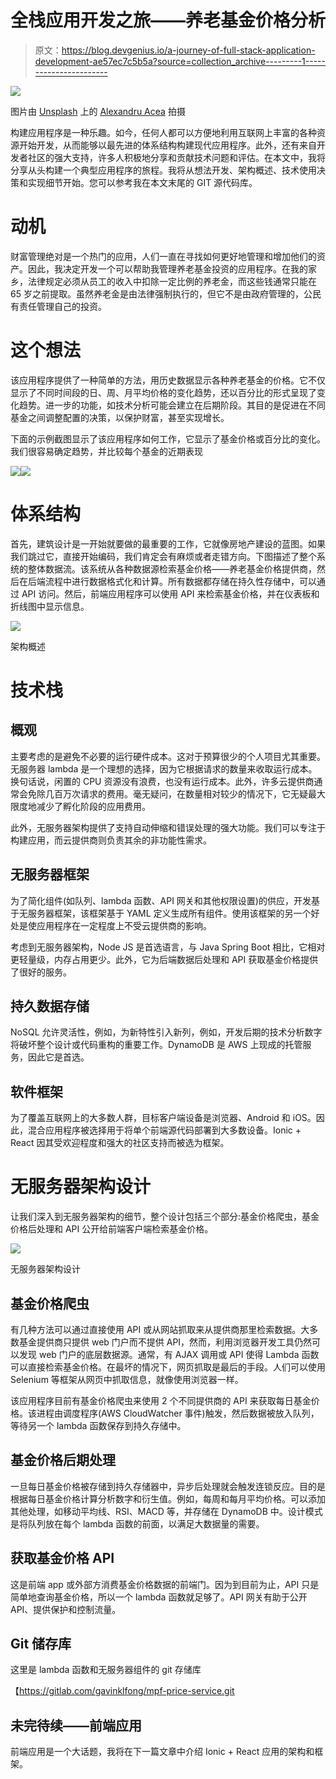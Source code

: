 # 全栈应用开发之旅——养老基金价格分析

> 原文：<https://blog.devgenius.io/a-journey-of-full-stack-application-development-ae57ec7c5b5a?source=collection_archive---------1----------------------->

![](img/aebae12182ac91a91f45a7af0dc08657.png)

图片由 [Unsplash](https://unsplash.com?utm_source=medium&utm_medium=referral) 上的 [Alexandru Acea](https://unsplash.com/@alexacea?utm_source=medium&utm_medium=referral) 拍摄

构建应用程序是一种乐趣。如今，任何人都可以方便地利用互联网上丰富的各种资源开始开发，从而能够以最先进的体系结构构建现代应用程序。此外，还有来自开发者社区的强大支持，许多人积极地分享和贡献技术问题和评估。在本文中，我将分享从头构建一个典型应用程序的旅程。我将从想法开发、架构概述、技术使用决策和实现细节开始。您可以参考我在本文末尾的 GIT 源代码库。

# 动机

财富管理绝对是一个热门的应用，人们一直在寻找如何更好地管理和增加他们的资产。因此，我决定开发一个可以帮助我管理养老基金投资的应用程序。在我的家乡，法律规定必须从员工的收入中扣除一定比例的养老金，而这些钱通常只能在 65 岁之前提取。虽然养老金是由法律强制执行的，但它不是由政府管理的，公民有责任管理自己的投资。

# 这个想法

该应用程序提供了一种简单的方法，用历史数据显示各种养老基金的价格。它不仅显示了不同时间段的日、周、月平均价格的变化趋势，还以百分比的形式呈现了变化趋势。进一步的功能，如技术分析可能会建立在后期阶段。其目的是促进在不同基金之间调整配置的决策，以保护财富，甚至实现增长。

下面的示例截图显示了该应用程序如何工作，它显示了基金价格或百分比的变化。我们很容易确定趋势，并比较每个基金的近期表现

![](img/fd78b00e5e5acd79f75a267e32296d39.png)![](img/91725adcd7cf18b529a95f48b06f876c.png)

# 体系结构

首先，建筑设计是一开始就要做的最重要的工作，它就像房地产建设的蓝图。如果我们跳过它，直接开始编码，我们肯定会有麻烦或者走错方向。下图描述了整个系统的整体数据流。该系统从各种数据源检索基金价格——养老基金价格提供商，然后在后端流程中进行数据格式化和计算。所有数据都存储在持久性存储中，可以通过 API 访问。然后，前端应用程序可以使用 API 来检索基金价格，并在仪表板和折线图中显示信息。

![](img/f52efcd241d68fbfc2d02980a6e758fb.png)

架构概述

# 技术栈

## 概观

主要考虑的是避免不必要的运行硬件成本。这对于预算很少的个人项目尤其重要。无服务器 lambda 是一个理想的选择，因为它根据请求的数量来收取运行成本。换句话说，闲置的 CPU 资源没有浪费，也没有运行成本。此外，许多云提供商通常会免除几百万次请求的费用。毫无疑问，在数量相对较少的情况下，它无疑最大限度地减少了孵化阶段的应用费用。

此外，无服务器架构提供了支持自动伸缩和错误处理的强大功能。我们可以专注于构建应用，而云提供商则负责其余的非功能性需求。

## 无服务器框架

为了简化组件(如队列、lambda 函数、API 网关和其他权限设置)的供应，开发基于无服务器框架，该框架基于 YAML 定义生成所有组件。使用该框架的另一个好处是使应用程序在一定程度上不受云提供商的影响。

考虑到无服务器架构，Node JS 是首选语言，与 Java Spring Boot 相比，它相对更轻量级，内存占用更少。此外，它为后端数据后处理和 API 获取基金价格提供了很好的服务。

## 持久数据存储

NoSQL 允许灵活性，例如，为新特性引入新列，例如，开发后期的技术分析数字将破坏整个设计或代码重构的重要工作。DynamoDB 是 AWS 上现成的托管服务，因此它是首选。

## 软件框架

为了覆盖互联网上的大多数人群，目标客户端设备是浏览器、Android 和 iOS。因此，混合应用程序被选择用于将单个前端源代码部署到大多数设备。Ionic + React 因其受欢迎程度和强大的社区支持而被选为框架。

# 无服务器架构设计

让我们深入到无服务器架构的细节，整个设计包括三个部分:基金价格爬虫，基金价格后处理和 API 公开给前端客户端检索基金价格。

![](img/0fed43d3f79c6449bc5d84b14b118240.png)

无服务器架构设计

## **基金价格爬虫**

有几种方法可以通过直接使用 API 或从网站抓取来从提供商那里检索数据。大多数基金提供商只提供 web 门户而不提供 API，然而，利用浏览器开发工具仍然可以发现 web 门户的底层数据源。通常，有 AJAX 调用或 API 使得 Lambda 函数可以直接检索基金价格。在最坏的情况下，网页抓取是最后的手段。人们可以使用 Selenium 等框架从网页中抓取信息，就像使用浏览器一样。

该应用程序目前有基金价格爬虫来使用 2 个不同提供商的 API 来获取每日基金价格。该进程由调度程序(AWS CloudWatcher 事件)触发，然后数据被放入队列，等待另一个 lambda 函数保存到持久存储中。

## **基金价格后期处理**

一旦每日基金价格被存储到持久存储器中，异步后处理就会触发连锁反应。目的是根据每日基金价格计算分析数字和衍生值。例如，每周和每月平均价格。可以添加其他处理，如移动平均线、RSI、MACD 等，并存储在 DynamoDB 中。设计模式是将队列放在每个 lambda 函数的前面，以满足大数据量的需要。

## **获取基金价格 API**

这是前端 app 或外部方消费基金价格数据的前端门。因为到目前为止，API 只是简单地查询基金价格，所以一个 lambda 函数就足够了。API 网关有助于公开 API、提供保护和控制流量。

## Git 储存库

这里是 lambda 函数和无服务器组件的 git 存储库

【https://gitlab.com/gavinklfong/mpf-price-service.git 

## **未完待续——前端应用**

前端应用是一个大话题，我将在下一篇文章中介绍 Ionic + React 应用的架构和框架。